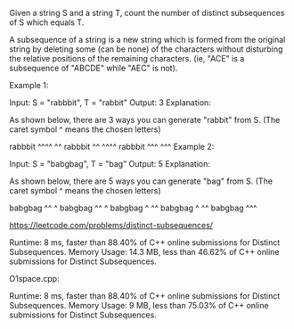 Given a string S and a string T, count the number of distinct subsequences of S which equals T.

A subsequence of a string is a new string which is formed from the original string by deleting some (can be none) of the characters without disturbing the relative positions of the remaining characters. (ie, "ACE" is a subsequence of "ABCDE" while "AEC" is not).

Example 1:

Input: S = "rabbbit", T = "rabbit"
Output: 3
Explanation:

As shown below, there are 3 ways you can generate "rabbit" from S.
(The caret symbol ^ means the chosen letters)

rabbbit
^^^^ ^^
rabbbit
^^ ^^^^
rabbbit
^^^ ^^^
Example 2:

Input: S = "babgbag", T = "bag"
Output: 5
Explanation:

As shown below, there are 5 ways you can generate "bag" from S.
(The caret symbol ^ means the chosen letters)

babgbag
^^ ^
babgbag
^^    ^
babgbag
^    ^^
babgbag
  ^  ^^
babgbag
    ^^^
    
https://leetcode.com/problems/distinct-subsequences/

Runtime: 8 ms, faster than 88.40% of C++ online submissions for Distinct Subsequences.
Memory Usage: 14.3 MB, less than 46.62% of C++ online submissions for Distinct Subsequences.

O1space.cpp:

Runtime: 8 ms, faster than 88.40% of C++ online submissions for Distinct Subsequences.
Memory Usage: 9 MB, less than 75.03% of C++ online submissions for Distinct Subsequences.
